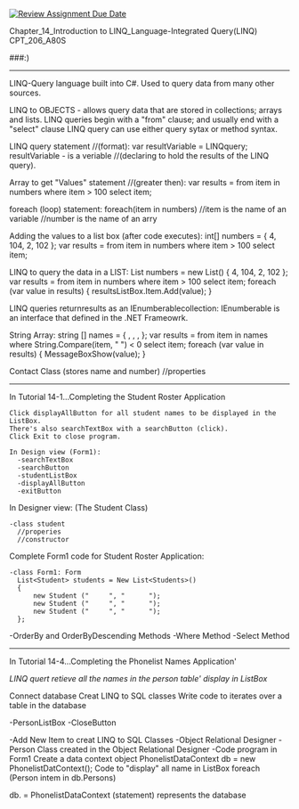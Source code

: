 [![Review Assignment Due Date](https://classroom.github.com/assets/deadline-readme-button-24ddc0f5d75046c5622901739e7c5dd533143b0c8e959d652212380cedb1ea36.svg)](https://classroom.github.com/a/Qm1bV9T_)


Chapter_14_Introduction to LINQ_Language-Integrated Query(LINQ)
CPT_206_A80S

###:)
****************************************************************************************
LINQ-Query language built into C#. 
Used to query data from many other sources.

LINQ to OBJECTS - allows query data that are stored in collections; arrays and lists.
LINQ queries begin with a "from" clause; and usually end with a "select" clause
LINQ query can use either query sytax or method syntax.

LINQ query statement //(format): 
    var resultVariable = LINQquery;
        resultVariable - is a veriable 
        //(declaring to hold the results of the LINQ query).

Array to get "Values" statement //(greater then):
    var results = from item in numbers
                  where item > 100
                  select item;

foreach (loop) statement:
    foreach(item in numbers)
    //item is the name of an variable
    //number is the name of an arry

  Adding the values to a list box (after code executes):
      int[] numbers = { 4, 104, 2, 102 };
      var results = from item in numbers
      where item > 100
      select item;

  LINQ to query the data in a LIST:
      List<int> numbers = new List<int>() { 4, 104, 2, 102 };
      var results = from item in numbers
      where item > 100
      select item;
    foreach (var value in results)
    {
        resultsListBox.Item.Add(value);
    }

 LINQ queries returnresults as an IEnumberable<T>collection:
     IEnumberable<T> is an interface that defined in the .NET Frameowrk.

String Array:
    string [] names = {  ,   ,  ,  };
      var results = from item in names
      where String.Compare(item, "   ") < 0
      select item;
  foreach (var value in results)
      {
          MessageBoxShow(value);
      }

  Contact Class (stores name and number)
  //properties

  ____________________________________________________________________________________________________________
  In Tutorial 14-1...Completing the Student Roster Application

    Click displayAllButton for all student names to be displayed in the ListBox. 
    There's also searchTextBox with a searchButton (click).
    Click Exit to close program.

    In Design view (Form1):
      -searchTextBox
      -searchButton
      -studentListBox
      -displayAllButton
      -exitButton

  In Designer view: (The Student Class)

    -class student
      //properies
      //constructor 

  Complete Form1 code for Student Roster Application:

    -class Form1: Form
      List<Student> students = New List<Students>()
      {
          new Student ("     ", "      ");
          new Student ("     ", "      ");
          new Student ("     ", "      ");
      };


-OrderBy and OrderByDescending Methods
-Where Method
-Select Method
________________________________________________________________________________________________________________
In Tutorial 14-4...Completing the Phonelist Names Application'

*LINQ quert retieve all the names in the person table' display in ListBox*

Connect database
Creat LINQ to SQL classes
Write code to iterates over a table in the database

-PersonListBox
-CloseButton

-Add New Item to creat LINQ to SQL Classes
  -Object Relational Designer 
    -Person Class created in the Object Relational Designer
-Code program in Form1
  Create a data context object
      PhonelistDataContext db = new PhonelistDatContext();
  Code to "display" all name in ListBox
      foreach (Person intem in db.Persons)

 db. = PhonelistDataContext (statement) represents the database

 
